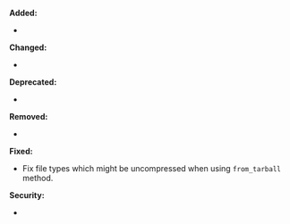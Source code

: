 **Added:**

* <news item>

**Changed:**

* <news item>

**Deprecated:**

* <news item>

**Removed:**

* <news item>

**Fixed:**

* Fix file types which might be uncompressed when using `from_tarball` method.
 
**Security:**

* <news item>


